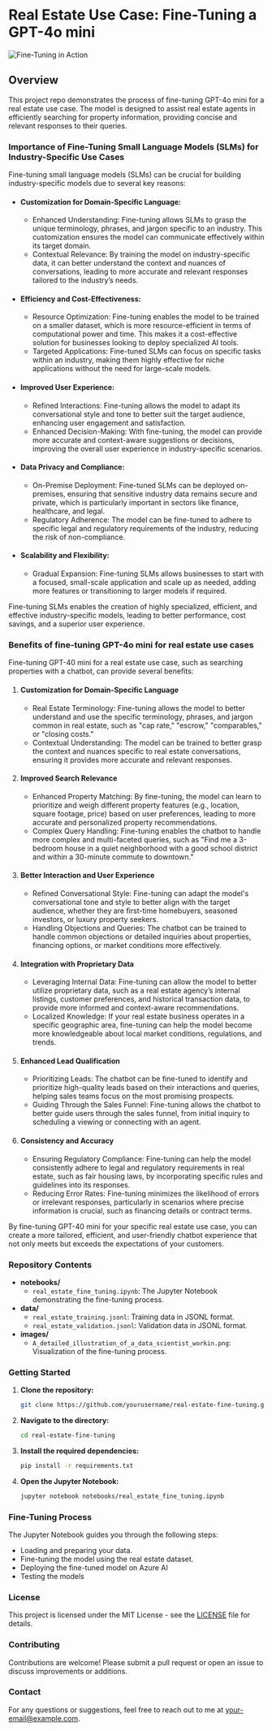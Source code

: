 
# Real Estate Use Case: Fine-Tuning a GPT-4o mini

![Fine-Tuning in Action](./images/house.png)

## Overview

This project repo demonstrates the process of fine-tuning GPT-4o mini for a real estate use case. The model is designed to assist real estate agents in efficiently searching for property information, providing concise and relevant responses to their queries.


### Importance of Fine-Tuning Small Language Models (SLMs) for Industry-Specific Use Cases

Fine-tuning small language models (SLMs) can be crucial for building industry-specific models due to several key reasons:

- #### Customization for Domain-Specific Language:
   - Enhanced Understanding: Fine-tuning allows SLMs to grasp the unique terminology, phrases, and jargon specific to an industry. This customization ensures the model can communicate effectively within its target domain.
   - Contextual Relevance: By training the model on industry-specific data, it can better understand the context and nuances of conversations, leading to more accurate and relevant responses tailored to the industry’s needs.

- #### Efficiency and Cost-Effectiveness:
   - Resource Optimization: Fine-tuning enables the model to be trained on a smaller dataset, which is more resource-efficient in terms of computational power and time. This makes it a cost-effective solution for businesses looking to deploy specialized AI tools.
   - Targeted Applications: Fine-tuned SLMs can focus on specific tasks within an industry, making them highly effective for niche applications without the need for large-scale models.

- #### Improved User Experience:
   - Refined Interactions: Fine-tuning allows the model to adapt its conversational style and tone to better suit the target audience, enhancing user engagement and satisfaction.
   - Enhanced Decision-Making: With fine-tuning, the model can provide more accurate and context-aware suggestions or decisions, improving the overall user experience in industry-specific scenarios.

- #### Data Privacy and Compliance:
   - On-Premise Deployment: Fine-tuned SLMs can be deployed on-premises, ensuring that sensitive industry data remains secure and private, which is particularly important in sectors like finance, healthcare, and legal.
   - Regulatory Adherence: The model can be fine-tuned to adhere to specific legal and regulatory requirements of the industry, reducing the risk of non-compliance.

- #### Scalability and Flexibility:
   - Gradual Expansion: Fine-tuning SLMs allows businesses to start with a focused, small-scale application and scale up as needed, adding more features or transitioning to larger models if required.

Fine-tuning SLMs enables the creation of highly specialized, efficient, and effective industry-specific models, leading to better performance, cost savings, and a superior user experience.

### Benefits of fine-tuning GPT-4o mini for real estate use cases

Fine-tuning GPT-40 mini for a real estate use case, such as searching properties with a chatbot, can provide several benefits:

1. #### Customization for Domain-Specific Language
    - Real Estate Terminology: Fine-tuning allows the model to better understand and use the specific terminology, phrases, and jargon common in real estate, such as "cap rate," "escrow," "comparables," or "closing costs."
    - Contextual Understanding: The model can be trained to better grasp the context and nuances specific to real estate conversations, ensuring it provides more accurate and relevant responses.

2. #### Improved Search Relevance
    - Enhanced Property Matching: By fine-tuning, the model can learn to prioritize and weigh different property features (e.g., location, square footage, price) based on user preferences, leading to more accurate and personalized property recommendations.
    - Complex Query Handling: Fine-tuning enables the chatbot to handle more complex and multi-faceted queries, such as "Find me a 3-bedroom house in a quiet neighborhood with a good school district and within a 30-minute commute to downtown."

3. #### Better Interaction and User Experience
    - Refined Conversational Style: Fine-tuning can adapt the model's conversational tone and style to better align with the target audience, whether they are first-time homebuyers, seasoned investors, or luxury property seekers.
    - Handling Objections and Queries: The chatbot can be trained to handle common objections or detailed inquiries about properties, financing options, or market conditions more effectively.

4. #### Integration with Proprietary Data
    - Leveraging Internal Data: Fine-tuning can allow the model to better utilize proprietary data, such as a real estate agency’s internal listings, customer preferences, and historical transaction data, to provide more informed and context-aware recommendations.
    - Localized Knowledge: If your real estate business operates in a specific geographic area, fine-tuning can help the model become more knowledgeable about local market conditions, regulations, and trends.

5. #### Enhanced Lead Qualification
    - Prioritizing Leads: The chatbot can be fine-tuned to identify and prioritize high-quality leads based on their interactions and queries, helping sales teams focus on the most promising prospects.
    - Guiding Through the Sales Funnel: Fine-tuning allows the chatbot to better guide users through the sales funnel, from initial inquiry to scheduling a viewing or connecting with an agent.

6. #### Consistency and Accuracy
    - Ensuring Regulatory Compliance: Fine-tuning can help the model consistently adhere to legal and regulatory requirements in real estate, such as fair housing laws, by incorporating specific rules and guidelines into its responses.
    - Reducing Error Rates: Fine-tuning minimizes the likelihood of errors or irrelevant responses, particularly in scenarios where precise information is crucial, such as financing details or contract terms.

By fine-tuning GPT-40 mini for your specific real estate use case, you can create a more tailored, efficient, and user-friendly chatbot experience that not only meets but exceeds the expectations of your customers.

### Repository Contents

- **notebooks/**
   - `real_estate_fine_tuning.ipynb`: The Jupyter Notebook demonstrating the fine-tuning process.
- **data/**
   - `real_estate_training.jsonl`: Training data in JSONL format.
   - `real_estate_validation.jsonl`: Validation data in JSONL format.
- **images/**
   - `A_detailed_illustration_of_a_data_scientist_workin.png`: Visualization of the fine-tuning process.

### Getting Started

1. **Clone the repository:**
    ```bash
    git clone https://github.com/yourusername/real-estate-fine-tuning.git
    ```
2. **Navigate to the directory:**
    ```bash
    cd real-estate-fine-tuning
    ```
3. **Install the required dependencies:**
    ```bash
    pip install -r requirements.txt
    ```
4. **Open the Jupyter Notebook:**
    ```bash
    jupyter notebook notebooks/real_estate_fine_tuning.ipynb
    ```

### Fine-Tuning Process

The Jupyter Notebook guides you through the following steps:

- Loading and preparing your data.
- Fine-tuning the model using the real estate dataset.
- Deploying the fine-tuned model on Azure AI
- Testing the models

### License

This project is licensed under the MIT License - see the [LICENSE](LICENSE) file for details.

### Contributing

Contributions are welcome! Please submit a pull request or open an issue to discuss improvements or additions.

### Contact

For any questions or suggestions, feel free to reach out to me at [your-email@example.com](mailto:your-email@example.com).
